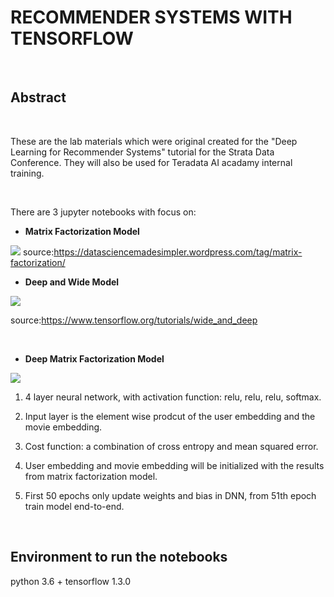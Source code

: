 RECOMMENDER SYSTEMS WITH TENSORFLOW
===================================

 

Abstract
--------

 

These are the lab materials which were original created for the "Deep Learning
for Recommender Systems" tutorial for the Strata Data Conference. They will also
be used for Teradata AI acadamy internal training.

 

There are 3 jupyter notebooks with focus on:

-   **Matrix Factorization Model**

![](https://datasciencemadesimpler.files.wordpress.com/2015/12/mf.png?w=809)
source:https://datasciencemadesimpler.wordpress.com/tag/matrix-factorization/

-   **Deep and Wide Model**

![](https://www.tensorflow.org/images/wide_n_deep.svg)

source:<https://www.tensorflow.org/tutorials/wide_and_deep>

 

-   **Deep Matrix Factorization Model**

![](https://github.com/ThinkBigAnalytics/Academy-AI/blob/master/lab/DNN.png)

1.  4 layer neural network, with activation function: relu, relu, relu, softmax.

2.  Input layer is the element wise prodcut of the user embedding and the movie
    embedding.

3.  Cost function: a combination of cross entropy and mean squared error.

4.  User embedding and movie embedding will be initialized with the results from
    matrix factorization model.

5.  First 50 epochs only update weights and bias in DNN, from 51th epoch train
    model end-to-end.

 

Environment to run the notebooks
--------------------------------

python 3.6 + tensorflow 1.3.0
